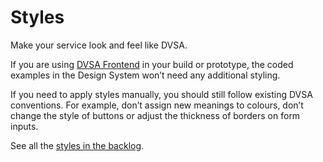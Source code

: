 # Styles

Make your service look and feel like DVSA.

If you are using [DVSA Frontend](https://github.com/dvsa/moj-frontend) in your build or prototype, the coded examples in the Design System won’t need any additional styling.

If you need to apply styles manually, you should still follow existing DVSA conventions. For example, don’t assign new meanings to colours, don’t change the style of buttons or adjust the thickness of borders on form inputs.

See all the [styles in the backlog](https://github.com/dvsa/moj-design-system-backlog/issues).